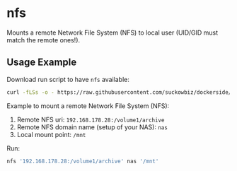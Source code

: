 # nfs

Mounts a remote Network File System (NFS) to local user (UID/GID must match the remote ones!).

## Usage Example

Download run script to have `nfs` available:

```bash
curl -fLSs -o - https://raw.githubusercontent.com/suckowbiz/dockerside/master/nfs/nfs > /var/tmp/nfs && sudo mv /var/tmp/nfs /usr/local/bin/ && sudo chmod +x /usr/local/bin/nfs
```

Example to mount a remote Network File System (NFS):

1. Remote NFS uri: `192.168.178.28:/volume1/archive`
1. Remote NFS domain name (setup of your NAS): `nas` 
1. Local mount point: `/mnt`

Run: 

```bash
nfs '192.168.178.28:/volume1/archive' nas '/mnt'
```
